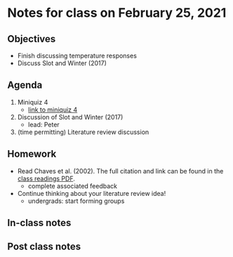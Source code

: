 # Notes for class on February 25, 2021

## Objectives
- Finish discussing temperature responses
- Discuss Slot and Winter (2017)

## Agenda
1. Miniquiz 4
	- [link to miniquiz 4](../MiniQuizzes/miniquiz4_02.25.2021.md)
2. Discussion of Slot and Winter (2017)
	- lead: Peter
3. (time permitting) Literature review discussion

## Homework
- Read Chaves et al. (2002). The full citation and link can be found in the 
[class readings PDF](../Readings/readings_ecophys_sp2021.pdf).
	- complete associated feedback
- Continue thinking about your literature review idea!
	- undergrads: start forming groups

## In-class notes

## Post class notes
